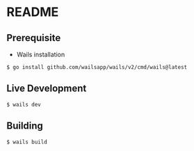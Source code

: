 # README

## Prerequisite

- Wails installation

```
$ go install github.com/wailsapp/wails/v2/cmd/wails@latest
```

## Live Development

```
$ wails dev
```

## Building

```
$ wails build
```
